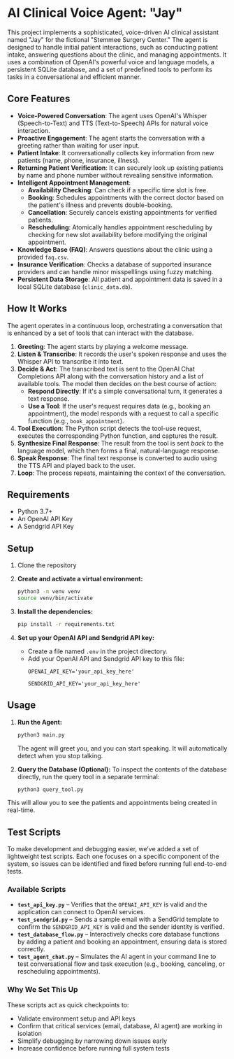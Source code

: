 # AI Clinical Voice Agent: "Jay"

This project implements a sophisticated, voice-driven AI clinical assistant named "Jay" for the fictional "Stemmee Surgery Center." The agent is designed to handle initial patient interactions, such as conducting patient intake, answering questions about the clinic, and managing appointments. It uses a combination of OpenAI's powerful voice and language models, a persistent SQLite database, and a set of predefined tools to perform its tasks in a conversational and efficient manner.

## Core Features

- **Voice-Powered Conversation**: The agent uses OpenAI's Whisper (Speech-to-Text) and TTS (Text-to-Speech) APIs for natural voice interaction.
- **Proactive Engagement**: The agent starts the conversation with a greeting rather than waiting for user input.
- **Patient Intake**: It conversationally collects key information from new patients (name, phone, insurance, illness).
- **Returning Patient Verification**: It can securely look up existing patients by name and phone number without revealing sensitive information.
- **Intelligent Appointment Management**:
    - **Availability Checking**: Can check if a specific time slot is free.
    - **Booking**: Schedules appointments with the correct doctor based on the patient's illness and prevents double-booking.
    - **Cancellation**: Securely cancels existing appointments for verified patients.
    - **Rescheduling**: Atomically handles appointment rescheduling by checking for new slot availability before modifying the original appointment.
- **Knowledge Base (FAQ)**: Answers questions about the clinic using a provided `faq.csv`.
- **Insurance Verification**: Checks a database of supported insurance providers and can handle minor misspelllings using fuzzy matching.
- **Persistent Data Storage**: All patient and appointment data is saved in a local SQLite database (`clinic_data.db`).

## How It Works

The agent operates in a continuous loop, orchestrating a conversation that is enhanced by a set of tools that can interact with the database.

1.  **Greeting**: The agent starts by playing a welcome message.
2.  **Listen & Transcribe**: It records the user's spoken response and uses the Whisper API to transcribe it into text.
3.  **Decide & Act**: The transcribed text is sent to the OpenAI Chat Completions API along with the conversation history and a list of available tools. The model then decides on the best course of action:
    - **Respond Directly**: If it's a simple conversational turn, it generates a text response.
    - **Use a Tool**: If the user's request requires data (e.g., booking an appointment), the model responds with a request to call a specific function (e.g., `book_appointment`).
4.  **Tool Execution**: The Python script detects the tool-use request, executes the corresponding Python function, and captures the result.
5.  **Synthesize Final Response**: The result from the tool is sent *back* to the language model, which then forms a final, natural-language response.
6.  **Speak Response**: The final text response is converted to audio using the TTS API and played back to the user.
7.  **Loop**: The process repeats, maintaining the context of the conversation.

## Requirements

- Python 3.7+
- An OpenAI API Key
- A Sendgrid API Key

## Setup

1.  Clone the repository

2.  **Create and activate a virtual environment:**
    ```bash
    python3 -m venv venv
    source venv/bin/activate
    ```

3.  **Install the dependencies:**
    ```bash
    pip install -r requirements.txt
    ```

4.  **Set up your OpenAI API and Sendgrid API key:**
    - Create a file named `.env` in the project directory.
    - Add your OpenAI API and Sendgrid API key to this file:
      ```
      OPENAI_API_KEY='your_api_key_here'
      ```
       ```
      SENDGRID_API_KEY='your_api_key_here'
      ```
      

## Usage

1.  **Run the Agent:**
    ```bash
    python3 main.py
    ```
    The agent will greet you, and you can start speaking. It will automatically detect when you stop talking.

2.  **Query the Database (Optional):**
    To inspect the contents of the database directly, run the query tool in a separate terminal:
    ```bash
    python3 query_tool.py
    ```

This will allow you to see the patients and appointments being created in real-time. 


## Test Scripts  

To make development and debugging easier, we’ve added a set of lightweight test scripts. Each one focuses on a specific component of the system, so issues can be identified and fixed before running full end-to-end tests.  

### Available Scripts  
- **`test_api_key.py`** – Verifies that the `OPENAI_API_KEY` is valid and the application can connect to OpenAI services.  
- **`test_sendgrid.py`** – Sends a sample email with a SendGrid template to confirm the `SENDGRID_API_KEY` is valid and the sender identity is verified.  
- **`test_database_flow.py`** – Interactively checks core database functions by adding a patient and booking an appointment, ensuring data is stored correctly.  
- **`test_agent_chat.py`** – Simulates the AI agent in your command line to test conversational flow and task execution (e.g., booking, canceling, or rescheduling appointments).  

### Why We Set This Up  
These scripts act as quick checkpoints to:  
- Validate environment setup and API keys  
- Confirm that critical services (email, database, AI agent) are working in isolation  
- Simplify debugging by narrowing down issues early  
- Increase confidence before running full system tests  
